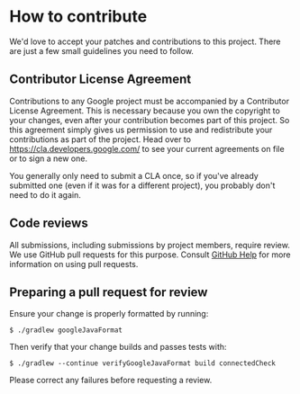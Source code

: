# How to contribute

We'd love to accept your patches and contributions to this project. There are
just a few small guidelines you need to follow.

## Contributor License Agreement

Contributions to any Google project must be accompanied by a Contributor License
Agreement. This is necessary because you own the copyright to your changes, even
after your contribution becomes part of this project. So this agreement simply
gives us permission to use and redistribute your contributions as part of the
project. Head over to <https://cla.developers.google.com/> to see your current
agreements on file or to sign a new one.

You generally only need to submit a CLA once, so if you've already submitted one
(even if it was for a different project), you probably don't need to do it
again.

## Code reviews

All submissions, including submissions by project members, require review. We
use GitHub pull requests for this purpose. Consult [GitHub Help] for more
information on using pull requests.

[GitHub Help]: https://help.github.com/articles/about-pull-requests/

## Preparing a pull request for review

Ensure your change is properly formatted by running:

```console
$ ./gradlew googleJavaFormat
```

Then verify that your change builds and passes tests with:

```console
$ ./gradlew --continue verifyGoogleJavaFormat build connectedCheck
```

Please correct any failures before requesting a review.

